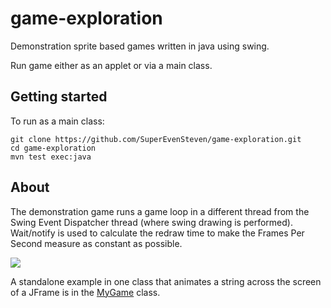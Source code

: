 game-exploration
================
Demonstration sprite based games written in java using swing.

Run game either as an applet or via a main class.

Getting started
-------------------
To run as a main class:

    git clone https://github.com/SuperEvenSteven/game-exploration.git
    cd game-exploration
    mvn test exec:java
    
About
---------------------------
The demonstration game runs a game loop in a different thread from the Swing Event Dispatcher thread (where swing drawing is performed). Wait/notify is used to calculate the redraw time to make the Frames Per Second measure as constant as possible.

<img src="https://raw.github.com/davidmoten/game-exploration/master/docs/screensnap.png"/>

A standalone example in one class that animates a string across the screen of a JFrame is in the [MyGame](https://github.com/davidmoten/game-exploration/blob/master/src/main/java/com/widgets/big/game/demo/MyGame.java) class.

